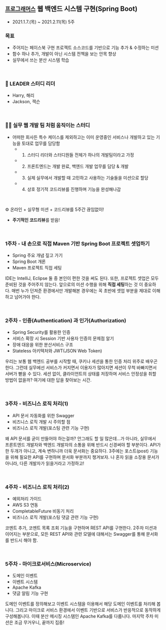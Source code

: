 ## [`프로그래머스`] 웹 백엔드 시스템 구현(Spring Boot)
  - 2021.1.7.(목) ~ 2021.2.11(목) 5주

### 목표
  - 주어지는 페이스북 구현 프로젝트 소스코드를 기반으로 기능 추가 & 수정하는 미션
  - 함수 하나 추가, 개발이 아닌 시스템 전첵을 보는 안목 향상
  - 실무에서 쓰는 분산 시스템 학습

<br>

### 🤵 LEADER 스터디 리더
  - Harry, 해리
  - Jackson, 잭슨
  
<br>

### 👩‍💻 실무 웹 개발 팀 처럼 움직이는 스터디
  - 어떠한 회사든 특수 케이스를 제외하고는 이미 운영중인 서비스나 개발하고 있는 기능을 토대로 업무를 담당함
    - 1. 스터디 리더와 스터디원들 전체가 하나의 개발팀이라고 가정
    - 2. 프론트엔드는 개발 완료, 백엔드 개발 업무를 담당 & 개발
    - 3. 실제 실무에서 개발할 때 고민하고 사용하는 기술들을 미션으로 할당
    - 4. 상호 정기적 코드리뷰를 진행하며 기능을 완성해나감
 
<br>
    
⚙️ 온라인 + 실무형 미션 + 코드리뷰를 5주간 끊임없이! 
  - **주기적인 코드리뷰**를 받음!

<br>

### 1주차 - 내 손으로 직접 Maven 기반 Spring Boot 프로젝트 셋업하기
  - Spring 주요 개념 짚고 가기
  - Spring Boot 개론
  - Maven 프로젝트 직접 세팅
  
IDE는 IntelliJ, Eclipse 둘 중 본인이 편한 것을 써도 된다. 또한, 프로젝트 셋업은 모두 준비된 것을 주어주지 않는다. 앞으로의 미션 수행을 위해 **직접 세팅**하는 것 이 중요하다. 매번 누가 던져준 환경에서만 개발해본 경우에는 꼭 초반에 셋업 부분을 제대로 이해하고 넘어가야 한다.

<br>
  
### 2주차 - 인증(Authentication) 과 인가(Authorization)
  - Spring Security를 활용한 인증
  - 서비스 확장 시 Session 기반 사용자 인증의 문제점 알기
  - 장애 대응을 위한 분산서비스 구조
  - Stateless 아키텍처와 JWT(JSON Web Token)

우리는 보통 웹 백엔드 공부를 시작할 때, 쿠키나 세션을 통한 인증 처리 위주로 배우곤 한다. 그런데 실무에선 서비스가 커지면서 이용자가 많아지면 세션이 무척 바빠지면서 서버가 뻗을 수 있다. 세션 없이, 클라이언트의 상태를 저장하며 서비스 안정성을 취할 방법이 없을까? 여기에 대한 답을 찾아보는 시간.

<br>

### 3주차 - 비즈니스 로직 처리(1)
  - API 문서 자동화를 위한 Swagger
  - 비즈니스 로직 개발 시 주의할 점
  - 비즈니스 로직 개발(포스팅 관련 기능 구현)
  
왜 API 문서를 굳이 만들어야 하는걸까? 안그래도 할 일 많은데...가 아니라, 실무에서 프론트엔드 개발자와 백엔드 개발자의 소통을 위해 반드시 신경써야 할 부분이다. API가 한 두개가 아니고, 계속 변하니까 더욱 문서화는 중요하다. 3주에는 포스트(post) 기능을 위해 필요한 API를 구현하며 문서화 부분까지 챙겨보자. 나 혼자 읽을 소장용 문서가 아니라, 다른 개발자가 읽을거라고 가정하고!

<br>

### 4주차 - 비즈니스 로직 처리(2)
  - 예외처리 가이드
  - AWS S3 연동
  - CompletableFuture 비동기 처리
  - 비즈니스 로직 개발(포스팅 댓글 관련 기능 구현)
  
코멘트 추가, 코멘트 목록 조회 기능을 구현하며 REST API를 구현한다. 2주차 미션과 이어지는 부분으로, 모든 REST API와 관련 모델에 대해서는 Swagger를 통해 문서화를 반드시 해야 함.

<br>

### 5주차 - 마이크로서비스(Microservice)
  - 도메인 이벤트
  - 이벤트 시스템
  - Apache Kafka
  - 댓글 알림 기능 구현
  
도메인 이벤트를 정의해보고 이벤트 시스템을 이용해서 해당 도메인 이벤트를 처리해 봅니다. 그리고 마이크로 서비스 환경에서 이벤트 기반으로 서비스가 반응적으로 동작하게 구성해봅니다. 이때 분산 메시징 시스템인 Apache Kafka를 다룹니다. 마지막 주차 미션은 조금 무거우니, 끝까지 집중!
  

[`프로그래머스`]: https://programmers.co.kr/learn/courses/11186

